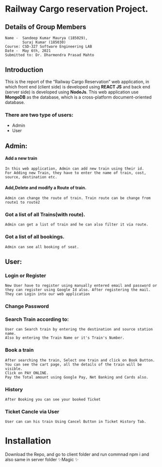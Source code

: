 # Railway Cargo reservation Project. 


## Details of Group Members
    Name -  Sandeep Kumar Maurya (185029),
            Suraj Kumar (185030)
    Course: CSD-327 Software Engineering LAB
    Date -  May 6th, 2021
    Submitted to: Dr. Dharmendra Prasad Mahto

## Introduction


This is the report of the “Railway Cargo Reservation” web application, in which front end (client side) is developed using **REACT JS** and back end (server side) is developed using **NodeJs**. This web application use **MongoDB** as the database, which is a cross-platform document-oriented database. 


### There are two type of users:
- Admin
- User


## Admin:
#### Add a new train
    In this web application, Admin can add new train using their id.
    For Adding new Train, they have to enter the name of train, cost, source, destination etc.
#### Add,Delete and modify a Route of train.
    Admin can change the route of train. Train route can be change from route1 to route2
### Got a list of all Trains(with route).
    Admin can get a list of train and he can also filter it via route.
### Got a list of all bookings.
    Admin can see all booking of seat.

## User:
### Login or Register
    New User have to register using manually entered email and password or they can register using Google Id also. After registering the mail. They can Login into our web application
### Change Password
### Search Train according to:
    User can Search train by entering the destination and source station name.
    Also by entering the Train Name or it's Train's Number.
### Book a train
    After searching the train, Select one train and click on Book Button.
    You can see the cart page, all the details of the train will be visible.
    Click on PAY ONLINE.
    Pay the Total amount using Google Pay, Net Banking and Cards also.
### History 
    After Booking you can see your booked Ticket
### Ticket Cancle via User
    User can can his train Using Cancel Button in Ticket History Tab.



# Installation
Download the Repo, and go to client folder and run commnad npm i and also same in server folder
✨Magic ✨
